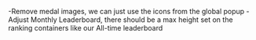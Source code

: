 -Remove medal images, we can just use the icons from the global popup
-Adjust Monthly Leaderboard, there should be a max height set on the ranking containers like our All-time leaderboard
